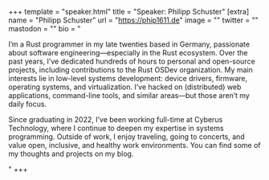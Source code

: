 +++
template = "speaker.html"
title = "Speaker: Philipp Schuster"
[extra]
  name = "Philipp Schuster"
  url = "https://phip1611.de"
  image = ""
  twitter = ""
  mastodon = ""
  bio = "<p>I’m a Rust programmer in my late twenties based in Germany, passionate about software engineering—especially in the Rust ecosystem. Over the past years, I’ve dedicated hundreds of hours to personal and open-source projects, including contributions to the Rust OSDev organization. My main interests lie in low-level systems development: device drivers, firmware, operating systems, and virtualization. I’ve hacked on (distributed) web applications, command-line tools, and similar areas—but those aren’t my daily focus.</p><p>Since graduating in 2022, I’ve been working full-time at Cyberus Technology, where I continue to deepen my expertise in systems programming. Outside of work, I enjoy traveling, going to concerts, and value open, inclusive, and healthy work environments. You can find some of my thoughts and projects on my blog.</p>"
+++

